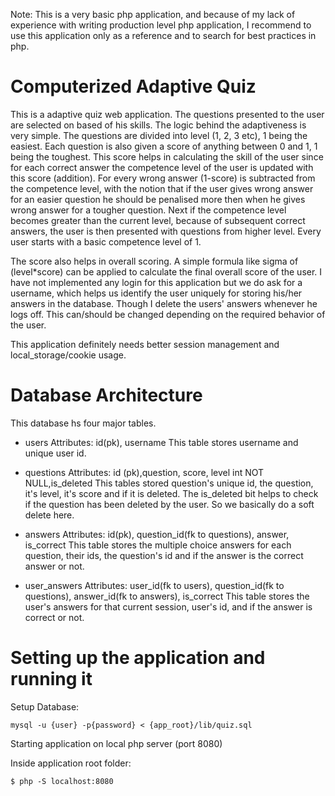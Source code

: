 Note: This is a very basic php application, and because of my lack of experience with writing production level php application, I recommend to use this application only as a reference and to search for best practices in php.

# Computerized Adaptive Quiz
This is a adaptive quiz web application. The questions presented to the user are selected on based of his skills. The logic behind the adaptiveness is very simple. The questions are divided into level (1, 2, 3 etc), 1 being the easiest. Each question is also given a score of anything between 0 and 1, 1 being the toughest. This score helps in calculating the skill of the user since for each correct answer the competence level of the user is updated with this score (addition). For every wrong answer (1-score) is subtracted from the competence level, with the notion that if the user gives wrong answer for an easier question he should be penalised more then when he gives wrong answer for a tougher question.
Next if the competence level becomes greater than the current level, because of subsequent correct answers, the user is then presented with questions from higher level. Every user starts with a basic competence level of 1.

The score also helps in overall scoring. A simple formula like sigma of (level*score) can be applied to calculate the final overall score of the user. I have not implemented any login for this application but we do ask for a username, which helps us identify the user uniquely for storing his/her answers in the database. Though I delete the users' answers whenever he logs off. This can/should be changed depending on the required behavior of the user.

This application definitely needs better session management and local_storage/cookie usage.

# Database Architecture
This database hs four major tables.

* users
Attributes: id(pk), username
This table stores username and unique user id.

* questions
Attributes: id (pk),question, score, level int NOT NULL,is_deleted
This tables stored question's unique id, the question, it's level, it's score and if it is deleted.
The is_deleted bit helps to check if the question has been deleted by the user. So we basically do a soft delete here.

* answers
Attributes: id(pk), question_id(fk to questions), answer, is_correct
This table stores the multiple choice answers for each question, their ids, the question's id and if the answer is the correct answer or not.

* user_answers
Attributes: user_id(fk to users), question_id(fk to questions), answer_id(fk to answers), is_correct
This table stores the user's answers for that current session, user's id, and if the answer is correct or not.

# Setting up the application and running it

Setup Database:

	mysql -u {user} -p{password} < {app_root}/lib/quiz.sql


Starting application on local php server (port 8080)

Inside application root folder:

	$ php -S localhost:8080
